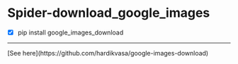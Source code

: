 # Spider-download_google_images



- [x]  pip install google_images_download
<hr></hr>
[See here](https://github.com/hardikvasa/google-images-download)
